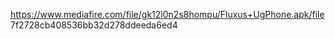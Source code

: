 https://www.mediafire.com/file/gk12l0n2s8hompu/Fluxus+UgPhone.apk/file
7f2728cb408536bb32d278ddeeda6ed4
